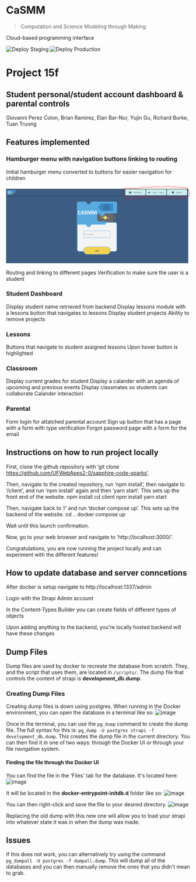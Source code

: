 # CaSMM

> Computation and Science Modeling through Making

Cloud-based programming interface

![Deploy Staging](https://github.com/STEM-C/CaSMM/workflows/Deploy%20Staging/badge.svg)
![Deploy Production](https://github.com/STEM-C/CaSMM/workflows/Deploy%20Production/badge.svg)


# Project 15f
## Student personal/student account dashboard & parental controls
Giovanni Perez Colon, Brian Ramirez, Elan Bar-Nur, Yujin Gu, Richard Burke, Tuan Truong

## Features implemented
### Hamburger menu with navigation buttons linking to routing
Initial hamburger menu converted to buttons for easier navigation for children

![Alt text](/images/1_hamburger%20menu.png?raw=true "Optional Title")

Routing and linking to different pages
Verification to make sure the user is a student

### Student Dashboard
Display student name retrieved from backend
Display lessons module with a lessons button that navigates to lessons
Display student projects
Ability to remove projects

### Lessons
Buttons that navigate to student assigned lessons
Upon hover button is highlighted

### Classroom
Display current grades for student
Display a calander with an agenda of upcoming and previous events
Display classmates so students can collaborate 
Calander interaction

### Parental
Form login for attatched parental account
Sign up button that has a page with a form with type verification
Forgot password page with a form for the email

## Instructions on how to run project locally

First, clone the github repository with ‘git clone https://github.com/UFWebApps2-0/sapphire-code-sparks’.

Then, navigate to the created repository, run ‘npm install’, then navigate to ‘/client’, and run ‘npm install’ again and then ‘yarn start’. This sets up the front end of the website.
npm install
cd client
npm install
yarn start

Then, navigate back to ‘/’ and run ‘docker compose up’. This sets up the backend of the website.
cd ..
docker compose up

Wait until this launch confirmation.

Now, go to your web browser and navigate to ‘http://localhost:3000/’.

Congratulations, you are now running the project locally and can experiment with the different features!

## How to update database and server conncetions

After docker is setup navigate to http://localhost:1337/admin

Login with the Strapi Admin account

In the Content-Types Builder you can create fields of different types of objects

Upon adding anything to the backend, you're locally hosted backend will have these changes

## Dump Files
Dump files are used by docker to recreate the database from scratch. They, and the script that uses them, are located in ``/scripts/``. The dump file that controls the content of strapi is **development_db.dump**.

### Creating Dump Files
Creating dump files is down using postgres. When running in the Docker environment, you can open the database in a terminal like so:
![image](https://github.com/DavidMagda/CaSMM_fork_2023/assets/31215899/30472760-1f70-4007-9017-02ce31b9d8ce)

Once in the terminal, you can use the ```pg_dump``` command to create the dump file. The full syntax for this is: ```pg_dump -U postgres strapi -f development_db.dump```. This creates the dump file in the current directory. You can then find it in one of two ways: through the Docker UI or through your file navigation system.

#### Finding the file through the Docker UI
You can find the file in the 'Files' tab for the database. It's located here:
![image](https://github.com/DavidMagda/CaSMM_fork_2023/assets/31215899/31321e15-aa5d-4196-8398-79afb64bbf7a)

It will be located in the **docker-entrypoint-initdb.d** folder like so:
![image](https://github.com/DavidMagda/CaSMM_fork_2023/assets/31215899/41f59197-0cdc-4526-8bd2-437b21dae6fc)

You can then right-click and save the file to your desired directory.
![image](https://github.com/DavidMagda/CaSMM_fork_2023/assets/31215899/c7d413f5-f197-48a4-b1ec-8c7eb9a803a8)

Replacing the old dump with this new one will allow you to load your strapi into whatever state it was in when the dump was made.

## Issues
If this does not work, you can alternatively try using the command ```pg_dumpall -U postgres -f dumpall.dump```. This will dump all of the databases and you can then manually remove the ones that you didn't mean to grab.